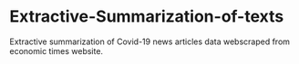 # Extractive-Summarization-of-texts

Extractive summarization of Covid-19 news articles data webscraped from economic times website.
